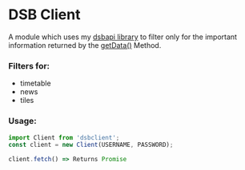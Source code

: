 # DSB Client

A module which uses my [dsbapi library](https://github.com/TheNoim/DSBAPI) to filter only for the important information returned by the [getData()](https://github.com/TheNoim/DSBAPI#DSB+getData) Method.

### Filters for: 

- timetable 
- news 
- tiles 

### Usage:

```javascript
import Client from 'dsbclient';
const client = new Client(USERNAME, PASSWORD);

client.fetch() => Returns Promise

```